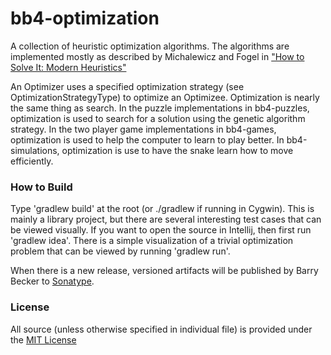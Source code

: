 # bb4-optimization

A collection of heuristic optimization algorithms.
The algorithms are implemented mostly as described by Michalewicz and Fogel in ["How to Solve It: Modern Heuristics"](http://www.amazon.com/How-Solve-It-Modern-Heuristics/dp/3540224947)

An Optimizer uses a specified optimization strategy (see OptimizationStrategyType) to optimize an Optimizee.
Optimization is nearly the same thing as search. In the puzzle implementations in bb4-puzzles, optimization
is used to search for a solution using the genetic algorithm strategy. In the two player game implementations in bb4-games,
optimization is used to help the computer to learn to play better. In bb4-simulations, optimization is use to have the 
snake learn how to move efficiently.


### How to Build
Type 'gradlew build' at the root (or ./gradlew if running in Cygwin). This is mainly a library project, but there are several interesting test cases that can be viewed visually.
If you want to open the source in Intellij, then first run 'gradlew idea'.
There is a simple visualization of a trivial optimization problem that can be viewed by running 'gradlew run'.

When there is a new release, versioned artifacts will be published by Barry Becker to [Sonatype](https://oss.sonatype.org).

### License
All source (unless otherwise specified in individual file) is provided under the [MIT License](http://www.opensource.org/licenses/MIT)





